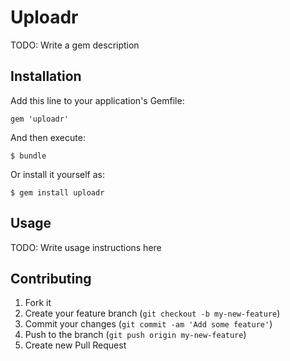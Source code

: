 # Uploadr

TODO: Write a gem description

## Installation

Add this line to your application's Gemfile:

    gem 'uploadr'

And then execute:

    $ bundle

Or install it yourself as:

    $ gem install uploadr

## Usage

TODO: Write usage instructions here

## Contributing

1. Fork it
2. Create your feature branch (`git checkout -b my-new-feature`)
3. Commit your changes (`git commit -am 'Add some feature'`)
4. Push to the branch (`git push origin my-new-feature`)
5. Create new Pull Request
